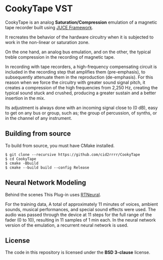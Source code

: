 # CookyTape VST



CookyTape is an analog **Saturation/Compression** emulation of a magnetic tape recorder built using [JUCE Framework](https://github.com/juce-framework/JUCE).

It recreates the behavior of the hardware circuitry when it is subjected to work in the non-linear or saturation zone.

On the one hand, an analog bus emulation, and on the other, the typical treble compression in the recording of magnetic tape.

In recording with tape recorders, a high-frequency compensating circuit is included in the recording step that amplifies them (pre-emphasis), to subsequently attenuate them in the reproduction (de-emphasis). For this reason when we force the circuitry with greater sound signal pitch, it creates a compression of the high frequencies from 2,250 Hz, creating the typical sound stuck and crushed, producing a greater sustain and a better insertion in the mix.

Its adjustment is always done with an incoming signal close to (0 dB), easy to get on any bus or group, such as; the group of percussion, of synths, or in the channel of any instrument.



## Building from source
To build from source, you must have CMake installed.
```
$ git clone --recursive https://github.com/cid2rrrr/CookyTape
$ cd CookyTape
$ cmake -Bbuild
$ cmake --build build --config Release
```


## Neural Network Modeling

Behind the scenes This Plug-in uses [RTNeural](https://github.com/jatinchowdhury18/RTNeural).

For the training data, A total of approximately 11 minutes of voices, ambient sounds, musical performances, and special sound effects were used. The audio was passed through the device at 11 steps for the full range of the fader (0 to 10), resulting in 11 samples of 1 min each. In the neural network version of the emulation, a recurrent neural network is used.



## License
The code in this repository is licensed under
the **BSD 3-clause** license.

